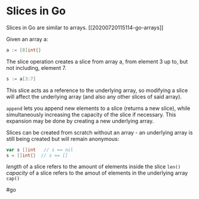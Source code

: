 # Slices in Go

Slices in Go are similar to arrays. [[20200720115114-go-arrays]]

Given an array a:
```go
a := [8]int{}
```
The slice operation creates a slice from array a, from element 3 up to, but not including, element 7. 
```go
s := a[3:7]
```

This slice acts as a reference to the underlying array, so modifying a slice will affect the underlying array (and also any other slices of said array).

`append` lets you append new elements to a slice (returns a new slice), while simultaneously increasing the capacity of the slice if necessary. This expansion may be done by creating a new underlying array.

Slices can be created from scratch without an array - an underlying array is still being created but will remain anonymous:
```go
var s []int   // s == nil
s = []int{}  // s == []
```

_length_ of a slice refers to the amount of elements inside the slice `len()`
_capacity_ of a slice refers to the amout of elements in the underlying array `cap()`

#go